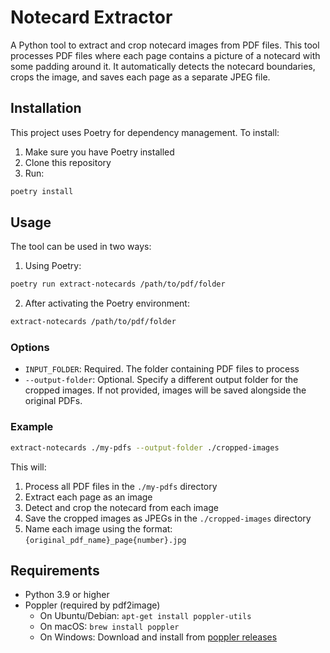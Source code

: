# Notecard Extractor

A Python tool to extract and crop notecard images from PDF files. This tool processes PDF files where each page contains a picture of a notecard with some padding around it. It automatically detects the notecard boundaries, crops the image, and saves each page as a separate JPEG file.

## Installation

This project uses Poetry for dependency management. To install:

1. Make sure you have Poetry installed
2. Clone this repository
3. Run:
```bash
poetry install
```

## Usage

The tool can be used in two ways:

1. Using Poetry:
```bash
poetry run extract-notecards /path/to/pdf/folder
```

2. After activating the Poetry environment:
```bash
extract-notecards /path/to/pdf/folder
```

### Options

- `INPUT_FOLDER`: Required. The folder containing PDF files to process
- `--output-folder`: Optional. Specify a different output folder for the cropped images. If not provided, images will be saved alongside the original PDFs.

### Example

```bash
extract-notecards ./my-pdfs --output-folder ./cropped-images
```

This will:
1. Process all PDF files in the `./my-pdfs` directory
2. Extract each page as an image
3. Detect and crop the notecard from each image
4. Save the cropped images as JPEGs in the `./cropped-images` directory
5. Name each image using the format: `{original_pdf_name}_page{number}.jpg`

## Requirements

- Python 3.9 or higher
- Poppler (required by pdf2image)
  - On Ubuntu/Debian: `apt-get install poppler-utils`
  - On macOS: `brew install poppler`
  - On Windows: Download and install from [poppler releases](http://blog.alivate.com.au/poppler-windows/) 